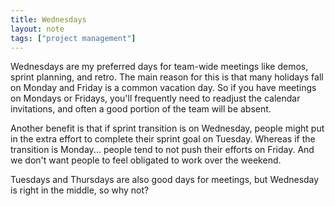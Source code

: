 ```yaml
---
title: Wednesdays
layout: note
tags: ["project management"]
---
```


Wednesdays are my preferred days for team-wide meetings like demos, sprint planning, and retro. The main reason for this is that many holidays fall on Monday and Friday is a common vacation day. So if you have meetings on Mondays or Fridays, you'll frequently need to readjust the calendar invitations, and often a good portion of the team will be absent.

Another benefit is that if sprint transition is on Wednesday, people might put in the extra effort to complete their sprint goal on Tuesday. Whereas if the transition is Monday... people tend to not push their efforts on Friday. And we don't want people to feel obligated to work over the weekend.

Tuesdays and Thursdays are also good days for meetings, but Wednesday is right in the middle, so why not?
